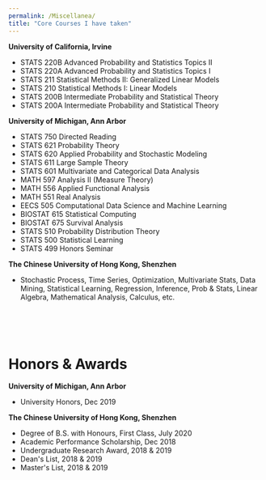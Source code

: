 ```yaml
---
permalink: /Miscellanea/
title: "Core Courses I have taken"
---
```



**University of California, Irvine**
- STATS 220B Advanced Probability and Statistics Topics II
- STATS 220A Advanced Probability and Statistics Topics I
- STATS 211 Statistical Methods II: Generalized Linear Models
- STATS 210 Statistical Methods I: Linear Models
- STATS 200B Intermediate Probability and Statistical Theory
- STATS 200A Intermediate Probability and Statistical Theory


**University of Michigan, Ann Arbor**
- STATS 750 Directed Reading
- STATS 621 Probability Theory
- STATS 620 Applied Probability and Stochastic Modeling
- STATS 611 Large Sample Theory
- STATS 601 Multivariate and Categorical Data Analysis
- MATH 597 Analysis II (Measure Theory)
- MATH 556 Applied Functional Analysis
- MATH 551 Real Analysis
- EECS 505 Computational Data Science and Machine Learning
- BIOSTAT 615 Statistical Computing
- BIOSTAT 675 Survival Analysis
- STATS 510 Probability Distribution Theory
- STATS 500 Statistical Learning
- STATS 499 Honors Seminar


**The Chinese University of Hong Kong, Shenzhen**
- Stochastic Process, Time Series, Optimization, Multivariate Stats, Data Mining, Statistical Learning, Regression, Inference, Prob & Stats, Linear Algebra, Mathematical Analysis, Calculus, etc.
` `  
` `  
` `  
` `  
` `  


# **Honors & Awards**

**University of Michigan, Ann Arbor**
- University Honors, Dec 2019
` `  

**The Chinese University of Hong Kong, Shenzhen**
- Degree of B.S. with Honours, First Class, July 2020
- Academic Performance Scholarship, Dec 2018
- Undergraduate Research Award, 2018 & 2019
- Dean's List, 2018 & 2019
- Master's List, 2018 & 2019
